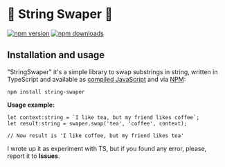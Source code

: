 # :candy: String Swaper :candy:
[![npm version](https://badge.fury.io/js/string-swaper.svg)](https://www.npmjs.com/package/string-swaper)
[![npm downloads](https://img.shields.io/npm/dm/string-swaper.svg?maxAge=2592000)](https://www.npmjs.com/package/string-swaper)
## Installation and usage
"StringSwaper" it's a simple library to swap substrings in string, written in TypeScript and available as [compiled JavaScript](https://github.com/Lisennk/StringSwaper/tree/master/dist) and via [NPM](https://www.npmjs.com/package/string-swaper):
```
npm install string-swaper
```
**Usage example:**
```
let context:string = `I like tea, but my friend likes coffee`;
let result:string = swaper.swap('tea', 'coffee', context);

// Now result is 'I like coffee, but my friend likes tea'
```

I wrote up it as experiment with TS, but if you found any error, please, report it to **Issues**. 
